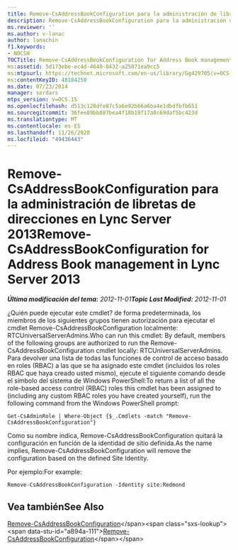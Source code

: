```yaml
---
title: Remove-CsAddressBookConfiguration para la administración de libretas de direcciones
description: Remove-CsAddressBookConfiguration para la administración de la libreta de direcciones.
ms.reviewer: ''
ms.author: v-lanac
author: lanachin
f1.keywords:
- NOCSH
TOCTitle: Remove-CsAddressBookConfiguration for Address Book management
ms:assetid: 5d173ebe-ec4d-4640-8432-a25071ea9cc5
ms:mtpsurl: https://technet.microsoft.com/en-us/library/Gg429705(v=OCS.15)
ms:contentKeyID: 48184258
ms.date: 07/23/2014
manager: serdars
mtps_version: v=OCS.15
ms.openlocfilehash: d513c128dfe87c5a6e92b66a6ba4e1dbdfbfb651
ms.sourcegitcommit: 36fee89bb887bea4f18b19f17a8c69daf5bc423d
ms.translationtype: MT
ms.contentlocale: es-ES
ms.lasthandoff: 11/26/2020
ms.locfileid: "49436443"
---
```

# <a name="remove-csaddressbookconfiguration-for-address-book-management-in-lync-server-2013"></a><span data-ttu-id="a894a-103">Remove-CsAddressBookConfiguration para la administración de libretas de direcciones en Lync Server 2013</span><span class="sxs-lookup"><span data-stu-id="a894a-103">Remove-CsAddressBookConfiguration for Address Book management in Lync Server 2013</span></span>

<div data-xmlns="http://www.w3.org/1999/xhtml">

<div class="topic" data-xmlns="http://www.w3.org/1999/xhtml" data-msxsl="urn:schemas-microsoft-com:xslt" data-cs="https://msdn.microsoft.com/">

<div data-asp="https://msdn2.microsoft.com/asp">



</div>

<div id="mainSection">

<div id="mainBody"><span data-ttu-id="a894a-104">

<span> </span></span><span class="sxs-lookup"><span data-stu-id="a894a-104">

<span> </span></span></span>

<span data-ttu-id="a894a-105">_**Última modificación del tema:** 2012-11-01_</span><span class="sxs-lookup"><span data-stu-id="a894a-105">_**Topic Last Modified:** 2012-11-01_</span></span>

<span data-ttu-id="a894a-106">¿Quién puede ejecutar este cmdlet? de forma predeterminada, los miembros de los siguientes grupos tienen autorización para ejecutar el cmdlet Remove-CsAddressBookConfiguration localmente: RTCUniversalServerAdmins.</span><span class="sxs-lookup"><span data-stu-id="a894a-106">Who can run this cmdlet: By default, members of the following groups are authorized to run the Remove-CsAddressBookConfiguration cmdlet locally: RTCUniversalServerAdmins.</span></span> <span data-ttu-id="a894a-107">Para devolver una lista de todas las funciones de control de acceso basado en roles (RBAC) a las que se ha asignado este cmdlet (incluidos los roles RBAC que haya creado usted mismo), ejecute el siguiente comando desde el símbolo del sistema de Windows PowerShell:</span><span class="sxs-lookup"><span data-stu-id="a894a-107">To return a list of all the role-based access control (RBAC) roles this cmdlet has been assigned to (including any custom RBAC roles you have created yourself), run the following command from the Windows PowerShell prompt:</span></span>

    Get-CsAdminRole | Where-Object {$_.Cmdlets -match "Remove-CsAddressBookConfiguration"}

<span data-ttu-id="a894a-108">Como su nombre indica, Remove-CsAddressBookConfiguration quitará la configuración en función de la identidad de sitio definida.</span><span class="sxs-lookup"><span data-stu-id="a894a-108">As the name implies, Remove-CsAddressBookConfiguration will remove the configuration based on the defined Site Identity.</span></span>

<span data-ttu-id="a894a-109">Por ejemplo:</span><span class="sxs-lookup"><span data-stu-id="a894a-109">For example:</span></span>

    Remove-CsAddressBookConfiguration -Identity site:Redmond

<div>

## <a name="see-also"></a><span data-ttu-id="a894a-110">Vea también</span><span class="sxs-lookup"><span data-stu-id="a894a-110">See Also</span></span>


<span data-ttu-id="a894a-111">[Remove-CsAddressBookConfiguration](https://technet.microsoft.com/library/Gg398934(v=OCS.15))</span><span class="sxs-lookup"><span data-stu-id="a894a-111">[Remove-CsAddressBookConfiguration](https://technet.microsoft.com/library/Gg398934(v=OCS.15))</span></span>  
  

<span data-ttu-id="a894a-112"></div>

</div>

<span> </span>

</div>

</div>

</span><span class="sxs-lookup"><span data-stu-id="a894a-112"></div>

</div>

<span> </span>

</div>

</div>

</span></span></div>

